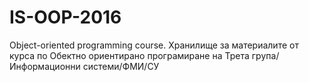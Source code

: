 # IS-OOP-2016
Object-oriented programming course.
Хранилище за материалите от курса по Обектно ориентирано програмиране на Трета група/Информационни системи/ФМИ/СУ
